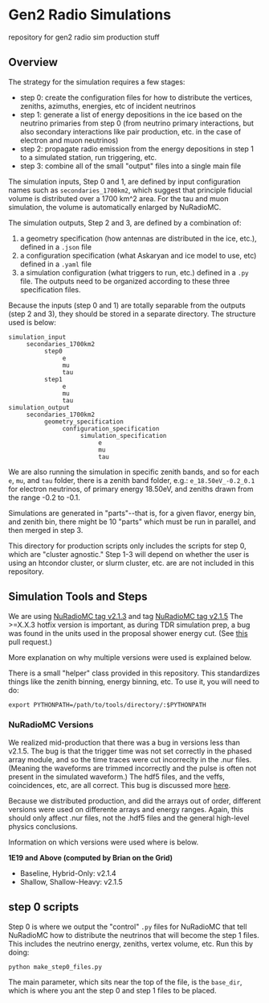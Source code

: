 # Gen2 Radio Simulations
repository for gen2 radio sim production stuff

## Overview

The strategy for the simulation requires a few stages:

- step 0: create the configuration files for how to distribute the vertices, zeniths, azimuths, energies, etc of incident neutrinos
- step 1: generate a list of energy depositions in the ice based on the neutrino primaries from step 0 (from neutrino primary interactions, but also secondary interactions like pair production, etc. in the case of electron and muon neutrinos)
- step 2: propagate radio emission from the energy depositions in step 1 to a simulated station, run triggering, etc.
- step 3: combine all of the small "output" files into a single main file

The simulation inputs, Step 0 and 1, are defined by input configuration names such as `secondaries_1700km2`, which suggest that principle fiducial volume is distributed over a 1700 km^2 area. For the tau and muon simulation, the volume is automatically enlarged by NuRadioMC.

The simulation outputs, Step 2 and 3, are defined by a combination of:
1. a geometry specification (how antennas are distributed in the ice, etc.), defined in a `.json` file
2. a configuration specification (what Askaryan and ice model to use, etc)  defined in a `.yaml` file
3. a simulation configuration (what triggers to run, etc.) defined in a `.py` file.
The outputs need to be organized according to these three specification files.

Because the inputs (step 0 and 1) are totally separable from the outputs (step 2 and 3), they should be stored in a separate directory. The structure used is below:

```
simulation_input
     secondaries_1700km2
          step0
               e
               mu
               tau
          step1
               e
               mu
               tau
simulation_output
     secondaries_1700km2
          geometry_specification
               configuration_specification
                    simulation_specification
                         e
                         mu
                         tau
```

We are also running the simulation in specific zenith bands, and so for each `e`, `mu`, and `tau` folder, there is a zenith band folder, e.g.: `e_18.50eV_-0.2_0.1` for electron neutrinos, of primary energy 18.50eV, and zeniths drawn from the range -0.2 to -0.1.

Simulations are generated in "parts"--that is, for a given flavor, energy bin, and zenith bin, there might be 10 "parts" which must be run in parallel, and then merged in step 3.

This directory for production scripts only includes the scripts for step 0, which are "cluster agnostic." Step 1-3 will depend on whether the user is using an htcondor cluster, or slurm cluster, etc. are are not included in this repository.

## Simulation Tools and Steps

We are using [NuRadioMC tag v2.1.3](https://github.com/nu-radio/NuRadioMC/releases/tag/v2.1.3) and tag [NuRadioMC tag v2.1.5](https://github.com/nu-radio/NuRadioMC/releases/tag/v2.1.5)
The >=X.X.3 hotfix version is important, as during TDR simulation prep, a bug was found in the units used in the proposal shower energy cut.
(See [this](https://github.com/nu-radio/NuRadioMC/pull/363) pull request.)

More explanation on why multiple versions were used is explained below.

There is a small "helper" class provided in this repository. This standardizes things like the zenith binning, energy binning, etc. To use it, you will need to do:

`export PYTHONPATH=/path/to/tools/directory/:$PYTHONPATH`

### NuRadioMC Versions
We realized mid-production that there was a bug in versions less than v2.1.5. 
The bug is that the trigger time was not set correctly in the phased array
module, and so the time traces were cut incorreclty in the .nur files.
(Meaning the waveforms are trimmed incorrectly and 
the pulse is often not present in the simulated waveform.)
The hdf5 files, and the veffs, coincidences, etc, are all correct.
This bug is discussed more [here](https://github.com/nu-radio/NuRadioMC/pull/372).

Because we distributed production, and did the arrays out of order, different
versions were used on differente arrays and energy ranges.
Again, this should only affect .nur files, not the .hdf5 files 
and the general high-level physics conclusions.

Information on which versions were used where is below.

**1E19 and Above (computed by Brian on the Grid)**
- Baseline, Hybrid-Only:  v2.1.4
- Shallow, Shallow-Heavy: v2.1.5


## step 0 scripts
Step 0 is where we output the "control" `.py` files for NuRadioMC that tell NuRadioMC how to distribute the neutrinos that will become the step 1 files. This includes the neutrino energy, zeniths, vertex volume, etc. Run this by doing:

`python make_step0_files.py`

The main parameter, which sits near the top of the file, is the `base_dir`, which is where you ant the step 0 and step 1 files to be placed.
